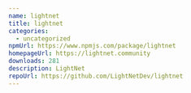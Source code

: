 ```yaml
---
name: lightnet
title: lightnet
categories:
  - uncategorized
npmUrl: https://www.npmjs.com/package/lightnet
homepageUrl: https://lightnet.community
downloads: 281
description: LightNet
repoUrl: https://github.com/LightNetDev/lightnet
---
```


